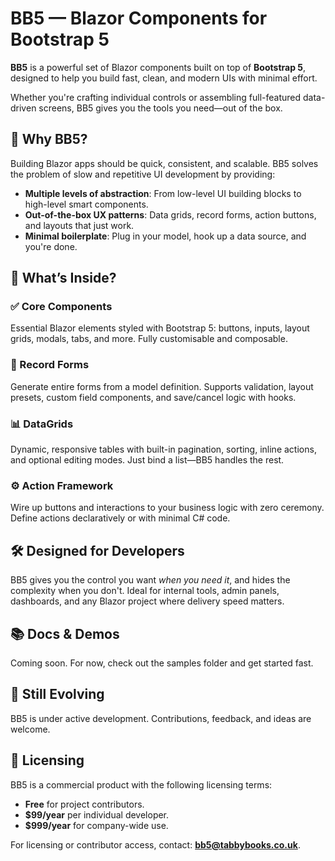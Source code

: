 # BB5 — Blazor Components for Bootstrap 5

**BB5** is a powerful set of Blazor components built on top of **Bootstrap 5**,
designed to help you build fast, clean, and modern UIs with minimal effort.

Whether you're crafting individual controls or assembling full-featured
data-driven screens, BB5 gives you the tools you need—out of the box.

## 🚀 Why BB5?

Building Blazor apps should be quick, consistent, and scalable. BB5 solves
the problem of slow and repetitive UI development by providing:

* **Multiple levels of abstraction**: From low-level UI building blocks to
  high-level smart components.
* **Out-of-the-box UX patterns**: Data grids, record forms, action buttons,
  and layouts that just work.
* **Minimal boilerplate**: Plug in your model, hook up a data source, and
  you're done.

## 🧩 What’s Inside?

### ✅ Core Components

Essential Blazor elements styled with Bootstrap 5: buttons, inputs, layout
grids, modals, tabs, and more. Fully customisable and composable.

### 📄 Record Forms

Generate entire forms from a model definition. Supports validation, layout
presets, custom field components, and save/cancel logic with hooks.

### 📊 DataGrids

Dynamic, responsive tables with built-in pagination, sorting, inline actions,
and optional editing modes. Just bind a list—BB5 handles the rest.

### ⚙️ Action Framework

Wire up buttons and interactions to your business logic with zero ceremony.
Define actions declaratively or with minimal C# code.

## 🛠️ Designed for Developers

BB5 gives you the control you want *when you need it*, and hides
the complexity when you don't. Ideal for internal tools, admin panels,
dashboards, and any Blazor project where delivery speed matters.

## 📚 Docs & Demos

Coming soon. For now, check out the samples folder and get started fast.

## 🧪 Still Evolving

BB5 is under active development. Contributions, feedback, and ideas are welcome.

## 📄 Licensing

BB5 is a commercial product with the following licensing terms:

* **Free** for project contributors.
* **\$99/year** per individual developer.
* **\$999/year** for company-wide use.

For licensing or contributor access, contact: **[bb5@tabbybooks.co.uk](mailto:bb5@tabbybooks.co.uk)**.
